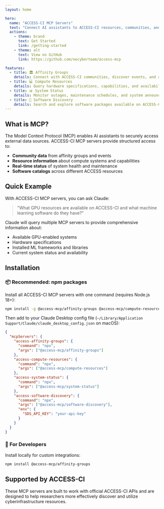 ```yaml
---
layout: home

hero:
  name: "ACCESS-CI MCP Servers"
  text: "Connect AI assistants to ACCESS-CI resources, communities, and data with these Model Context Protocol servers."
  actions:
    - theme: brand
      text: Get Started
      link: /getting-started
    - theme: alt
      text: View on GitHub
      link: https://github.com/necyberteam/access-mcp

features:
  - title: 🏛️ Affinity Groups
    details: Connect with ACCESS-CI communities, discover events, and access knowledge base resources
  - title: 💻 Compute Resources
    details: Query hardware specifications, capabilities, and availability across ACCESS resources
  - title: 📊 System Status
    details: Monitor outages, maintenance schedules, and system announcements in real-time
  - title: 🔧 Software Discovery
    details: Search and explore software packages available on ACCESS-CI resources
---
```


## What is MCP?

The Model Context Protocol (MCP) enables AI assistants to securely access external data sources. ACCESS-CI MCP servers provide structured access to:

- **Community data** from affinity groups and events
- **Resource information** about compute systems and capabilities  
- **Real-time status** of system health and maintenance
- **Software catalogs** across different ACCESS resources

## Quick Example

With ACCESS-CI MCP servers, you can ask Claude:

> "What GPU resources are available on ACCESS-CI and what machine learning software do they have?"

Claude will query multiple MCP servers to provide comprehensive information about:
- Available GPU-enabled systems
- Hardware specifications 
- Installed ML frameworks and libraries
- Current system status and availability

## Installation

### 📦 Recommended: npm packages
Install all ACCESS-CI MCP servers with one command (requires Node.js 18+):

```bash
npm install -g @access-mcp/affinity-groups @access-mcp/compute-resources @access-mcp/system-status @access-mcp/software-discovery
```

Then add to your Claude Desktop config file (`~/Library/Application Support/Claude/claude_desktop_config.json` on macOS):
```json
{
  "mcpServers": {
    "access-affinity-groups": {
      "command": "npx",
      "args": ["@access-mcp/affinity-groups"]
    },
    "access-compute-resources": {
      "command": "npx",
      "args": ["@access-mcp/compute-resources"]
    },
    "access-system-status": {
      "command": "npx",
      "args": ["@access-mcp/system-status"]
    },
    "access-software-discovery": {
      "command": "npx",
      "args": ["@access-mcp/software-discovery"],
      "env": {
        "SDS_API_KEY": "your-api-key"
      }
    }
  }
}
```

### 🔧 For Developers  
Install locally for custom integrations:

```bash
npm install @access-mcp/affinity-groups
```

## Supported by ACCESS-CI

These MCP servers are built to work with official ACCESS-CI APIs and are designed to help researchers more effectively discover and utilize cyberinfrastructure resources.
